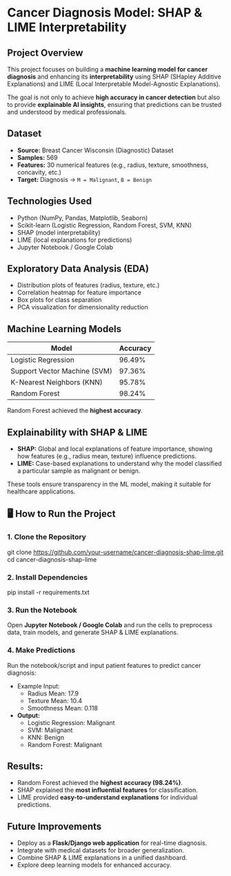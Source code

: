# Cancer Diagnosis Model: SHAP & LIME Interpretability  
## Project Overview  
This project focuses on building a **machine learning model for cancer diagnosis** and enhancing its **interpretability** using SHAP (SHapley Additive Explanations) and LIME (Local Interpretable Model-Agnostic Explanations).  

The goal is not only to achieve **high accuracy in cancer detection** but also to provide **explainable AI insights**, ensuring that predictions can be trusted and understood by medical professionals.  

## Dataset  
- **Source:** Breast Cancer Wisconsin (Diagnostic) Dataset  
- **Samples:** 569  
- **Features:** 30 numerical features (e.g., radius, texture, smoothness, concavity, etc.)  
- **Target:** Diagnosis → `M = Malignant`, `B = Benign`
  
## Technologies Used  
- Python (NumPy, Pandas, Matplotlib, Seaborn)  
- Scikit-learn (Logistic Regression, Random Forest, SVM, KNN)  
- SHAP (model interpretability)  
- LIME (local explanations for predictions)  
- Jupyter Notebook / Google Colab  

## Exploratory Data Analysis (EDA)  
- Distribution plots of features (radius, texture, etc.)  
- Correlation heatmap for feature importance  
- Box plots for class separation  
- PCA visualization for dimensionality reduction  

## Machine Learning Models  
| Model                | Accuracy |  
|----------------------|----------|  
| Logistic Regression  | 96.49%   |  
| Support Vector Machine (SVM) | 97.36%   |  
| K-Nearest Neighbors (KNN) | 95.78%   |  
| Random Forest        | 98.24%   |  

Random Forest achieved the **highest accuracy**.  

## Explainability with SHAP & LIME  
- **SHAP:** Global and local explanations of feature importance, showing how features (e.g., radius mean, texture) influence predictions.  
- **LIME:** Case-based explanations to understand why the model classified a particular sample as malignant or benign.  

These tools ensure transparency in the ML model, making it suitable for healthcare applications.  

## 🖥 How to Run the Project  

### 1. Clone the Repository  
git clone https://github.com/your-username/cancer-diagnosis-shap-lime.git
cd cancer-diagnosis-shap-lime
### 2. Install Dependencies
pip install -r requirements.txt
### 3. Run the Notebook
Open **Jupyter Notebook / Google Colab** and run the cells to preprocess data, train models, and generate SHAP & LIME explanations.
### 4. Make Predictions
Run the notebook/script and input patient features to predict cancer diagnosis:
* Example Input:
  * Radius Mean: 17.9
  * Texture Mean: 10.4
  * Smoothness Mean: 0.118
* **Output:**
  * Logistic Regression: Malignant
  * SVM: Malignant
  * KNN: Benign
  * Random Forest: Malignant
## Results:
* Random Forest achieved the **highest accuracy (98.24%)**.
* SHAP explained the **most influential features** for classification.
* LIME provided **easy-to-understand explanations** for individual predictions.

## Future Improvements
* Deploy as a **Flask/Django web application** for real-time diagnosis.
* Integrate with medical datasets for broader generalization.
* Combine SHAP & LIME explanations in a unified dashboard.
* Explore deep learning models for enhanced accuracy.

